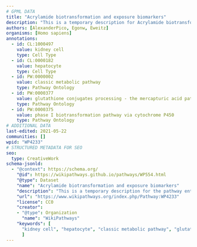 ```yaml
---
# GPML DATA
title: "Acrylamide biotransformation and exposure biomarkers"
description: "This is a temporary description for Acrylamide biotransformation and exposure biomarkers"
authors: [AlexanderPico, Egonw, Eweitz]
organisms: [Homo sapiens]
annotations:
  - id: CL:1000497
    value: kidney cell
    type: Cell Type
  - id: CL:0000182
    value: hepatocyte
    type: Cell Type
  - id: PW:0000002
    value: classic metabolic pathway
    type: Pathway Ontology
  - id: PW:0000377
    value: glutathione conjugates processing - the mercapturic acid pathway
    type: Pathway Ontology
  - id: PW:0000375
    value: phase I biotransformation pathway via cytochrome P450
    type: Pathway Ontology
# ADDITIONAL DATA
last-edited: 2021-05-22
communities: []
wpid: "WP4233"
# STRUCTURED METADATA FOR SEO
seo:
  type: CreativeWork
schema-jsonld:
  - "@context": https://schema.org/
    "@id": https://wikipathways.github.io/pathways/WP554.html
    "@type": Dataset
    "name": "Acrylamide biotransformation and exposure biomarkers"
    "description": "This is a temporary description for the pathway entitled: Acrylamide biotransformation and exposure biomarkers"
    "url": "https://www.wikipathways.org/index.php/Pathway:WP4233"
    "license": CC0
    "creator":
    - "@type": Organization
      "name": "WikiPathways"
    "keywords": [
      "kidney cell", "hepatocyte", "classic metabolic pathway", "glutathione conjugates processing - the mercapturic acid pathway", "phase I biotransformation pathway via cytochrome P450",
      ]
---
```

